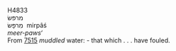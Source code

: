 <body>
  <p>H4833<br>  מרפּשׂ  <br> מִרפָּשׂ  ‎  mirpâś  <br><i>meer-paws‘ </i><br>From <a href="h7515.htm">7515</a>  <i>muddled</i> water: - that which . . . have fouled.<br></p>
 </body>